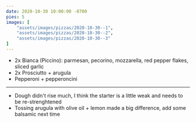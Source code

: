 ```yaml
---
date: 2020-10-30 10:00:00 -0700
pies: 5
images: [
    "assets/images/pizzas/2020-10-30--1",
    "assets/images/pizzas/2020-10-30--2",
    "assets/images/pizzas/2020-10-30--3"
]
---
```

- 2x Bianca (Piccino): parmesan, pecorino, mozzarella, red pepper flakes, sliced garlic
- 2x Prosciutto + arugula
- Pepperoni + pepperoncini

---

- Dough didn't rise much, I think the starter is a little weak and needs to be re-strenghtened
- Tossing arugula with olive oil + lemon made a big difference, add some balsamic next time